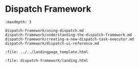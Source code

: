 # Dispatch Framework

```{toctree}
:maxdepth: 3

dispatch-framework/using-dispatch.md
dispatch-framework/understanding-the-dispatch-framework.md
dispatch-framework/creating-a-new-dispatch-task-executor.md
dispatch-framework/dispatch-ui-reference.md
```

```{raw} html
:file: ../../landingpage_template.html
```

```{raw} html
:file: dispatch-framework/landing.html
```